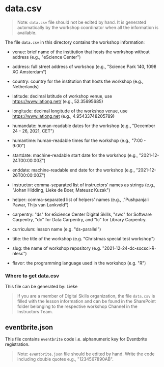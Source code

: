 # data.csv

> Note: `data.csv` file should not be edited by hand. It is generated automatically by
the workshop coordinator when all the information is available. 

The file `data.csv` in this directory contains the workshop information:

- venue: brief name of the institution that hosts the workshop without address
(e.g., "eScience Center")

- address: full street address of workshop (e.g., "Science Park 140, 1098 XG
  Amsterdam")

- country: country for the institution that hosts the workshop (e.g.,
  Netherlands)

- latitude: decimal latitude of workshop venue, use https://www.latlong.net/
  (e.g., 52.35695685)

- longitude: decimal longitude of the workshop venue, use
  https://www.latlong.net (e.g., 4.95433748205789)

- humandate: human-readable dates for the workshop (e.g., "December 24 - 26,
  2021, CET")

- humantime: human-readable times for the workshop (e.g., "7:00 - 9:00")

- startdate: machine-readable start date for the workshop (e.g.,
  "2021-12-24T00:00:00Z")

- enddate: machine-readable end date for the workshop (e.g.,
  "2021-12-26T00:00:00Z")

- instructor: comma-separated list of instructors' names as strings (e.g.,
  "Johan Hidding, Lieke de Boer, Mateusz Kuzak")

- helper: comma-separated list of helpers' names (e.g., ,"Pushpanjali Pawar,
  Thijs van Lankveld")

- carpentry: "ds" for eScience Center Digital Skills, "swc" for Software
  Carpentry, "dc" for Data Carpentry, and "lc" for Library Carpentry.

- curriculum: lesson name (e.g. "ds-parallel")

- title: the title of the workshop (e.g. "Christmas special test workshop")

- slug: the name of workshop repository (e.g. "2021-12-24-dc-socsci-R-nlesc")

- flavor: the programming language used in the workshop (e.g. "R")

### Where to get data.csv

This file can be generated by: Lieke

<!-- TODO add instructions on how to generate the file -->

> If you are a member of Digital Skills organization, the file `data.csv` is
filled with the lesson information and can be found in the SharePoint folder belonging to the respective workshop Channel in the Instructors Team.

## eventbrite.json

This file contains `eventbrite` code i.e. alphanumeric key for Eventbrite registration.

> Note: `eventbrite.json` file should be edited by hand. Write the code
> including double quotes e.g., "1234567890AB".
